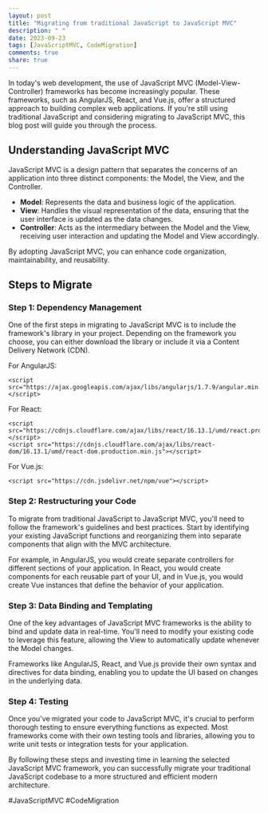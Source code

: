 ```yaml
---
layout: post
title: "Migrating from traditional JavaScript to JavaScript MVC"
description: " "
date: 2023-09-23
tags: [JavaScriptMVC, CodeMigration]
comments: true
share: true
---
```


In today's web development, the use of JavaScript MVC (Model-View-Controller) frameworks has become increasingly popular. These frameworks, such as AngularJS, React, and Vue.js, offer a structured approach to building complex web applications. If you're still using traditional JavaScript and considering migrating to JavaScript MVC, this blog post will guide you through the process.

## Understanding JavaScript MVC

JavaScript MVC is a design pattern that separates the concerns of an application into three distinct components: the Model, the View, and the Controller.

- **Model**: Represents the data and business logic of the application.
- **View**: Handles the visual representation of the data, ensuring that the user interface is updated as the data changes.
- **Controller**: Acts as the intermediary between the Model and the View, receiving user interaction and updating the Model and View accordingly.

By adopting JavaScript MVC, you can enhance code organization, maintainability, and reusability.

## Steps to Migrate

### Step 1: Dependency Management

One of the first steps in migrating to JavaScript MVC is to include the framework's library in your project. Depending on the framework you choose, you can either download the library or include it via a Content Delivery Network (CDN).

For AngularJS:
```
<script src="https://ajax.googleapis.com/ajax/libs/angularjs/1.7.9/angular.min.js"></script>
```

For React:
```
<script src="https://cdnjs.cloudflare.com/ajax/libs/react/16.13.1/umd/react.production.min.js"></script>
<script src="https://cdnjs.cloudflare.com/ajax/libs/react-dom/16.13.1/umd/react-dom.production.min.js"></script>
```

For Vue.js:
```
<script src="https://cdn.jsdelivr.net/npm/vue"></script>
```

### Step 2: Restructuring your Code

To migrate from traditional JavaScript to JavaScript MVC, you'll need to follow the framework's guidelines and best practices. Start by identifying your existing JavaScript functions and reorganizing them into separate components that align with the MVC architecture.

For example, in AngularJS, you would create separate controllers for different sections of your application. In React, you would create components for each reusable part of your UI, and in Vue.js, you would create Vue instances that define the behavior of your application.

### Step 3: Data Binding and Templating

One of the key advantages of JavaScript MVC frameworks is the ability to bind and update data in real-time. You'll need to modify your existing code to leverage this feature, allowing the View to automatically update whenever the Model changes.

Frameworks like AngularJS, React, and Vue.js provide their own syntax and directives for data binding, enabling you to update the UI based on changes in the underlying data.

### Step 4: Testing

Once you've migrated your code to JavaScript MVC, it's crucial to perform thorough testing to ensure everything functions as expected. Most frameworks come with their own testing tools and libraries, allowing you to write unit tests or integration tests for your application.

By following these steps and investing time in learning the selected JavaScript MVC framework, you can successfully migrate your traditional JavaScript codebase to a more structured and efficient modern architecture.

#JavaScriptMVC #CodeMigration
